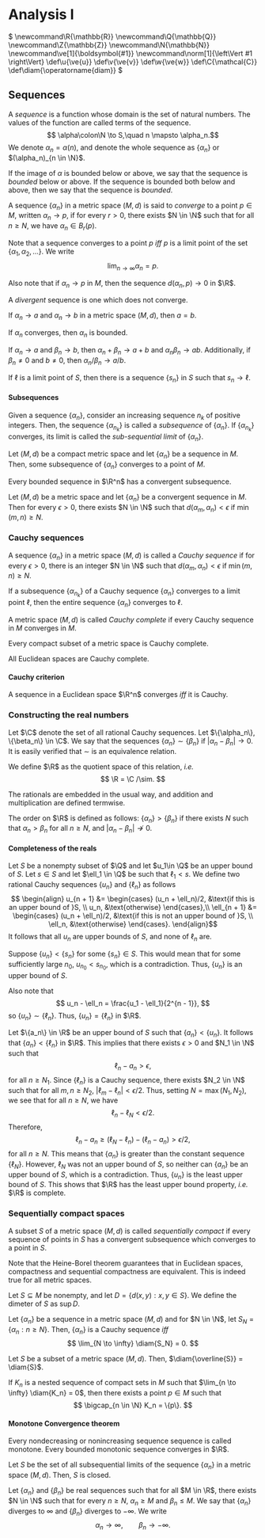 # Analysis I

$
\newcommand\R{\mathbb{R}}
\newcommand\Q{\mathbb{Q}}
\newcommand\Z{\mathbb{Z}}
\newcommand\N{\mathbb{N}}
\newcommand\ve[1]{\boldsymbol{#1}}
\newcommand\norm[1]{\left\Vert #1 \right\Vert}
\def\u{\ve{u}}
\def\v{\ve{v}}
\def\w{\ve{w}}
\def\C{\mathcal{C}}
\def\diam{\operatorname{diam}}
$

## Sequences
A *sequence* is a function whose domain is the set of natural numbers.
The values of the function are called terms of the sequence.
$$ \alpha\colon\N \to S,\quad n \mapsto \alpha_n.$$
We denote $\alpha_n = \alpha(n)$, and denote the whole sequence as $\{\alpha_n\}$ or $(\alpha_n)_{n \in \N}$.

If the image of $\alpha$ is bounded below or above, we say that the sequence is *bounded* below or above. If the sequence is bounded both below and above, then we say that the sequence is *bounded*.

A sequence $\{\alpha_n\}$ in a metric space $(M, d)$ is said to *converge* to a point $p \in M$, written $\alpha_n \to p$, if for every $r > 0$, there exists $N \in \N$ such that for all $n \geq N$, we have $\alpha_n \in B_r(p)$.

Note that a sequence converges to a point $p$ *iff* $p$ is a limit point of the set $\{\alpha_1, \alpha_2, \dots\}$. We write
$$ \lim_{n \to \infty} \alpha_n = p. $$

Also note that if $\alpha_n \to p$ in $M$, then the sequence $d(\alpha_n, p) \to 0$ in $\R$.

A *divergent* sequence is one which does not converge.

If $\alpha_n \to a$ and $\alpha_n \to b$ in a metric space $(M, d)$, then $a = b$.

If $\alpha_n$ converges, then $\alpha_n$ is bounded.

If $\alpha_n \to a$ and $\beta_n \to b$, then $\alpha_n + \beta_n \to a + b$ and $\alpha_n\beta_n \to ab$. Additionally, if $\beta_n \neq 0$ and $b \neq 0$, then $\alpha_n/\beta_n \to a /b$.

If $\ell$ is a limit point of $S$, then there is a sequence $\{s_n\}$ in $S$ such that $s_n \to \ell$.

#### Subsequences

Given a sequence $\{\alpha_n\}$, consider an increasing sequence $n_k$ of positive integers. Then, the sequence $\{\alpha_{n_k}\}$ is called a *subsequence* of $\{\alpha_n\}$. If $\{\alpha_{n_k}\}$ converges, its limit is called the *sub-sequential limit* of $\{\alpha_n\}$.

Let $(M, d)$ be a compact metric space and let $\{\alpha_n\}$ be a sequence in $M$. Then, some subsequence of $\{\alpha_n\}$ converges to a point of $M$.

Every bounded sequence in $\R^n$ has a convergent subsequence.

Let $(M, d)$ be a metric space and let $\{\alpha_n\}$ be a convergent sequence in $M$. Then for every $\epsilon > 0$, there exists $N \in \N$ such that $d(\alpha_m, \alpha_n) < \epsilon$ if $\min(m, n) \geq N$.

### Cauchy sequences
A sequence $\{\alpha_n\}$ in a metric space $(M, d)$ is called a *Cauchy sequence* if for every $\epsilon > 0$, there is an integer $N \in \N$ such that $d(\alpha_m, \alpha_n) < \epsilon$ if $\min(m, n) \geq N$.

If a subsequence $\{\alpha_{n_k}\}$ of a Cauchy sequence $\{\alpha_n\}$ converges to a limit point $\ell$, then the entire sequence $\{\alpha_n\}$ converges to $\ell$.

A metric space $(M, d)$ is called *Cauchy complete* if every Cauchy sequence in $M$ converges in $M$.

Every compact subset of a metric space is Cauchy complete.

All Euclidean spaces are Cauchy complete.

#### Cauchy criterion
A sequence in a Euclidean space $\R^n$ converges *iff* it is Cauchy.

### Constructing the real numbers
Let $\C$ denote the set of all rational Cauchy sequences. Let $\{\alpha_n\}, \{\beta_n\} \in \C$. We say that the sequences $\{\alpha_n\} \sim \{\beta_n\}$ if $|\alpha_n - \beta_n| \to 0$. It is easily verified that $\sim$ is an equivalence relation.

We define $\R$ as the quotient space of this relation, *i.e.*
$$ \R = \C /\sim. $$

The rationals are embedded in the usual way, and addition and multiplication are defined termwise.

The order on $\R$ is defined as follows: $\{\alpha_n\} > \{\beta_n\}$ if there exists $N$ such that $\alpha_n > \beta_n$ for all $n \geq N$, and $|\alpha_n - \beta_n| \not\to 0$.

#### Completeness of the reals
Let $S$ be a nonempty subset of $\Q$ and let $u_1\in \Q$ be an upper bound of $S$. Let $s\in S$ and let $\ell_1 \in \Q$ be such that $\ell_1 < s$. We define two rational Cauchy sequences $\{u_n\}$ and $\{\ell_n\}$ as follows
$$ \begin{align}
u_{n + 1} &= \begin{cases}
	(u_n + \ell_n)/2, &\text{if this is an upper bound of }S, \\
	u_n, &\text{otherwise}
\end{cases},\\
\ell_{n + 1} &= \begin{cases}
	(u_n + \ell_n)/2, &\text{if this is not an upper bound of }S, \\
	\ell_n, &\text{otherwise}
\end{cases}.
\end{align}$$
It follows that all $u_n$ are upper bounds of $S$, and none of $\ell_n$ are.

Suppose $\{u_n\} < \{s_n\}$ for some $\{s_n\} \in S$. This would mean that for some sufficiently large $n_0$, $u_{n_0} < s_{n_0}$, which is a contradiction. Thus, $\{u_n\}$ is an upper bound of $S$.

Also note that
$$ u_n - \ell_n = \frac{u_1 - \ell_1}{2^{n - 1}}, $$
so $\{u_n\} \sim \{\ell_n\}$. Thus, $\{u_n\} = \{\ell_n\}$ in $\R$.

Let $\{a_n\} \in \R$ be an upper bound of $S$ such that $\{a_n\} < \{u_n\}$. It follows that $\{a_n\} < \{\ell_n\}$ in $\R$. This implies that there exists $\epsilon > 0$ and $N_1 \in \N$ such that 
$$ \ell_n - a_n > \epsilon, $$
for all $n \geq N_1$. Since $\{\ell_n\}$ is a Cauchy sequence, there exists $N_2 \in \N$ such that for all $m, n \geq N_2$, $|\ell_m - \ell_n| < \epsilon/2$. Thus, setting $N = \max(N_1, N_2)$, we see that for all $n \geq N$, we have
$$ \ell_n - \ell_N < \epsilon/2. $$
Therefore,
$$\ell_n - a_n \geq (\ell_N - \ell_n) - (\ell_n - a_n) > \epsilon/2, $$
for all $n \geq N$. This means that $\{a_n\}$ is greater than the constant sequence $\{\ell_N\}$. However, $\ell_N$ was not an upper bound of $S$, so neither can $\{a_n\}$ be an upper bound of $S$, which is a contradiction. Thus, $\{u_n\}$ is the least upper bound of $S$.
This shows that $\R$ has the least upper bound property, *i.e.* $\R$ is complete.

### Sequentially compact spaces
A subset $S$ of a metric space $(M, d)$ is called *sequentially compact* if every sequence of points in $S$ has a convergent subsequence which converges to a point in $S$.

Note that the Heine-Borel theorem guarantees that in Euclidean spaces, compactness and sequential compactness are equivalent. This is indeed true for all metric spaces.

Let $S \subseteq M$ be nonempty, and let $D = \{d(x, y): x, y \in S\}$.
We define the dimeter of $S$ as $\sup{D}$.

Let $\{\alpha_n\}$ be a sequence in a metric space $(M, d)$ and for $N \in \N$, let $S_N = \{\alpha_n: n \geq N\}$. Then, $\{\alpha_n\}$ is a Cauchy sequence *iff* 
$$ \lim_{N \to \infty} \diam{S_N} = 0. $$

Let $S$ be a subset of a metric space $(M, d)$. Then, $\diam{\overline{S}} = \diam{S}$.

If $K_n$ is a nested sequence of compact sets in $M$ such that $\lim_{n \to \infty} \diam{K_n} = 0$, then there exists a point $p \in M$ such that
$$ \bigcap_{n \in \N} K_n = \{p\}. $$

#### Monotone Convergence theorem

Every nondecreasing or nonincreasing sequence sequence is called monotone.
Every bounded monotonic sequence converges in $\R$.

Let $S$ be the set of all subsequential limits of the sequence $\{\alpha_n\}$ in a metric space $(M, d)$. Then, $S$ is closed.

Let $\{\alpha_n\}$ and $\{\beta_n\}$ be real sequences such that for all $M \in \R$, there exists $N \in \N$ such that for every $n \geq N$, $\alpha_n \geq M$ and $\beta_n \leq M$. We say that $\{\alpha_n\}$ diverges to $\infty$ and $\{\beta_n\}$ diverges to $-\infty$. We write
$$ \alpha_n \to \infty, \qquad \beta_n \to -\infty. $$